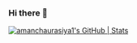 ### Hi there 👋

[![amanchaurasiya1's GitHub | Stats](https://stats.quine.sh/amanchaurasiya1/github?theme=dark)](https://quine.sh?utm_source=widgets&utm_campaign=amanchaurasiya1)

<!--
**amanchaurasiya1/amanchaurasiya1** is a ✨ _special_ ✨ repository because its `README.md` (this file) appears on your GitHub profile.

Here are some ideas to get you started:

- 🔭 I’m currently working on ...
- 🌱 I’m currently learning ...
- 👯 I’m looking to collaborate on ...
- 🤔 I’m looking for help with ...
- 💬 Ask me about ...
- 📫 How to reach me: ...
- 😄 Pronouns: ...
- ⚡ Fun fact: ...
-->
